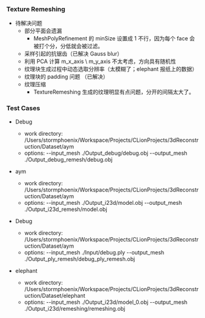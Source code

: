 ### Texture Remeshing

- 待解决问题 
    - 部分平面会遗漏
        - MeshPolyRefinement 的 minSize 设置成 1 不行，因为每个 face 会被打个分，分低就会被过滤。
    - 采样引起的抗锯齿（已解决 Gauss blur）
    - 利用 PCA 计算 m_x_axis \ m_y_axis 不太考虑，方向具有随机性
    - 纹理块生成过程中动态选取分辨率（太模糊了；elephant 报纸上的数据）
    - 纹理块的 padding 问题 （已解决）
    - 纹理压缩
        - TextureRemeshing 生成的纹理明显有点问题，分开的间隔太大了。
        
### Test Cases
- Debug
    - work directory: /Users/stormphoenix/Workspace/Projects/CLionProjects/3dReconstruction/Dataset/aym
    - options: --input_mesh ./Output_debug/debug.obj --output_mesh ./Output_debug_remesh/debug.obj
    
- aym
    - work directory: /Users/stormphoenix/Workspace/Projects/CLionProjects/3dReconstruction/Dataset/aym
    - options: --input_mesh ./Output_i23d/model.obj --output_mesh ./Output_i23d_remesh/model.obj
    
- Debug
    - work directory: /Users/stormphoenix/Workspace/Projects/CLionProjects/3dReconstruction/Dataset/aym
    - options: --input_mesh ./Input/debug.ply --output_mesh ./Output_ply_remesh/debug_ply_remesh.obj
    
- elephant
    - work directory: /Users/stormphoenix/Workspace/Projects/CLionProjects/3dReconstruction/Dataset/elephant
    - options: --input_mesh ./Output_i23d/model_0.obj --output_mesh ./Output_i23d/remeshing/remeshing.obj
        